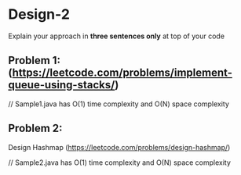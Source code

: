 # Design-2

Explain your approach in **three sentences only** at top of your code


## Problem 1: (https://leetcode.com/problems/implement-queue-using-stacks/)

// Sample1.java has O(1) time complexity and O(N) space complexity

## Problem 2:
Design Hashmap (https://leetcode.com/problems/design-hashmap/)

// Sample2.java has O(1) time complexity and O(N) space complexity




